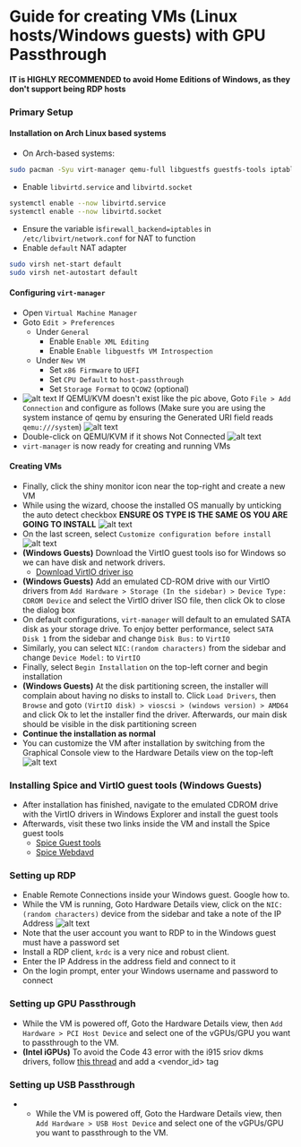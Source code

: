 # Guide for creating VMs (Linux hosts/Windows guests) with GPU Passthrough
**IT is HIGHLY RECOMMENDED to avoid Home Editions of Windows, as they don't support being RDP hosts**

### Primary Setup
#### Installation on Arch Linux based systems
- On Arch-based systems:
```bash
sudo pacman -Syu virt-manager qemu-full libguestfs guestfs-tools iptables-nft
```
- Enable `libvirtd.service` and `libvirtd.socket`
```bash
systemctl enable --now libvirtd.service
systemctl enable --now libvirtd.socket
```
- Ensure the variable is`firewall_backend=iptables` in `/etc/libvirt/network.conf` for NAT to function
- Enable `default` NAT adapter
```bash
sudo virsh net-start default
sudo virsh net-autostart default
```
#### Configuring `virt-manager`
- Open `Virtual Machine Manager`
- Goto `Edit > Preferences`
  - Under `General`
    - Enable `Enable XML Editing`
    - Enable `Enable libguestfs VM Introspection`
  - Under `New VM`
    - Set `x86 Firmware` to `UEFI`
    - Set `CPU Default` to `host-passthrough`
    - Set `Storage Format` to `QCOW2` (optional)
- ![alt text](image.png) If QEMU/KVM doesn't exist like the pic above, Goto `File > Add Connection` and configure as follows (Make sure you are using the system instance of qemu by ensuring the Generated URI field reads `qemu:///system`) ![alt text](image-1.png) 
- Double-click on QEMU/KVM if it shows Not Connected ![alt text](image-2.png)
- `virt-manager` is now ready for creating and running VMs

#### Creating VMs
- Finally, click the shiny monitor icon near the top-right and create a new VM
- While using the wizard, choose the installed OS manually by unticking the auto detect checkbox **ENSURE OS TYPE IS THE SAME OS YOU ARE GOING TO INSTALL** ![alt text](image-3.png)
- On the last screen, select `Customize configuration before install` ![alt text](image-4.png)
- **(Windows Guests)** Download the VirtIO guest tools iso for Windows so we can have disk and network drivers.
  - [Download VirtIO driver iso](https://fedorapeople.org/groups/virt/virtio-win/direct-downloads/archive-virtio/virtio-win-0.1.271-1/)
- **(Windows Guests)** Add an emulated CD-ROM drive with our VirtIO drivers from `Add Hardware > Storage (In the sidebar) > Device Type: CDROM Device` and select the VirtIO driver ISO file, then click Ok to close the dialog box
- On default configurations, `virt-manager` will default to an emulated SATA disk as your storage drive. To enjoy better performance, select `SATA Disk 1` from the sidebar and change `Disk Bus:` to `VirtIO`
- Similarly, you can select `NIC:(random characters)` from the sidebar and change `Device Model:` to `VirtIO`
- Finally, select `Begin Installation` on the top-left corner and begin installation
- **(Windows Guests)** At the disk partitioning screen, the installer will complain about having no disks to install to. Click `Load Drivers`, then `Browse` and goto `(VirtIO disk) > vioscsi > (windows version) > AMD64` and click Ok to let the installer find the driver. Afterwards, our main disk should be visible in the disk partitioning screen
- **Continue the installation as normal**
- You can customize the VM after installation by switching from the Graphical Console view to the Hardware Details view on the top-left ![alt text](image-5.png)

### Installing Spice and VirtIO guest tools (Windows Guests)
- After installation has finished, navigate to the emulated CDROM drive with the VirtIO drivers in Windows Explorer and install the guest tools
- Afterwards, visit these two links inside the VM and install the Spice guest tools
  - [Spice Guest tools](https://www.spice-space.org/download/windows/spice-guest-tools/spice-guest-tools-latest.exe)
  - [Spice Webdavd](https://www.spice-space.org/download/windows/spice-webdavd/)

### Setting up RDP
- Enable Remote Connections inside your Windows guest. Google how to.
- While the VM is running, Goto Hardware Details view, click on the `NIC:(random characters)` device from the sidebar and take a note of the IP Address ![alt text](image-5.png)
- Note that the user account you want to RDP to in the Windows guest must have a password set
- Install a RDP client, `krdc` is a very nice and robust client.
- Enter the IP Address in the address field and connect to it
- On the login prompt, enter your Windows username and password to connect

### Setting up GPU Passthrough
- While the VM is powered off, Goto the Hardware Details view, then `Add Hardware > PCI Host Device` and select one of the vGPUs/GPU you want to passthrough to the VM.
- **(Intel iGPUs)** To avoid the Code 43 error with the i915 sriov dkms drivers, follow [this thread](https://github.com/strongtz/i915-sriov-dkms/issues/8#issuecomment-1567465036) and add a <vendor_id> tag

### Setting up USB Passthrough
- - While the VM is powered off, Goto the Hardware Details view, then `Add Hardware > USB Host Device` and select one of the vGPUs/GPU you want to passthrough to the VM.